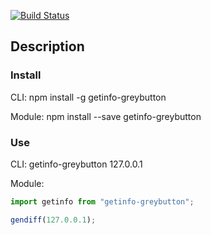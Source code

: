 [![Build Status][build-badge]][build]

[build-badge]: https://img.shields.io/travis/greybutton/ood2-workshop.svg?style=flat-square
[build]: https://travis-ci.org/greybutton/ood2-workshop

## Description

### Install

CLI: npm install -g getinfo-greybutton

Module: npm install --save getinfo-greybutton

### Use

CLI: getinfo-greybutton 127.0.0.1

Module:

```js
import getinfo from "getinfo-greybutton";

gendiff(127.0.0.1);
```
